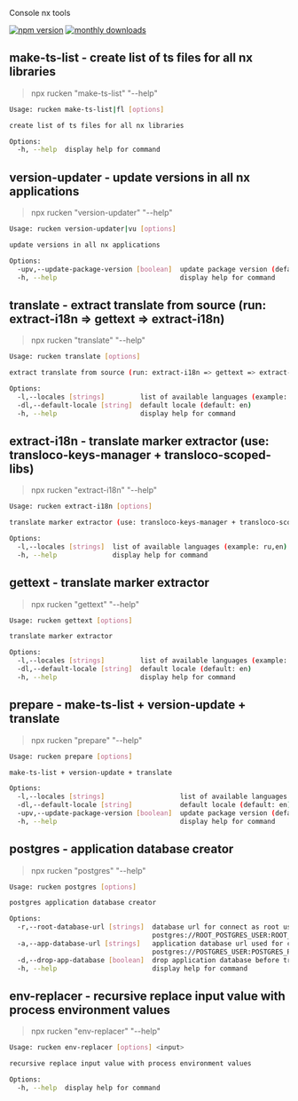 Console nx tools

[![npm version](https://badge.fury.io/js/rucken.svg)](https://badge.fury.io/js/rucken)
[![monthly downloads](https://badgen.net/npm/dm/rucken)](https://www.npmjs.com/package/rucken)

## make-ts-list - create list of ts files for all nx libraries

> npx rucken "make-ts-list" "--help"

```sh
Usage: rucken make-ts-list|fl [options]

create list of ts files for all nx libraries

Options:
  -h, --help  display help for command
```

## version-updater - update versions in all nx applications

> npx rucken "version-updater" "--help"

```sh
Usage: rucken version-updater|vu [options]

update versions in all nx applications

Options:
  -upv,--update-package-version [boolean]  update package version (default: true)
  -h, --help                               display help for command
```

## translate - extract translate from source (run: extract-i18n => gettext => extract-i18n)

> npx rucken "translate" "--help"

```sh
Usage: rucken translate [options]

extract translate from source (run: extract-i18n => gettext => extract-i18n)

Options:
  -l,--locales [strings]         list of available languages (example: ru,en)
  -dl,--default-locale [string]  default locale (default: en)
  -h, --help                     display help for command
```

## extract-i18n - translate marker extractor (use: transloco-keys-manager + transloco-scoped-libs)

> npx rucken "extract-i18n" "--help"

```sh
Usage: rucken extract-i18n [options]

translate marker extractor (use: transloco-keys-manager + transloco-scoped-libs)

Options:
  -l,--locales [strings]  list of available languages (example: ru,en)
  -h, --help              display help for command
```

## gettext - translate marker extractor

> npx rucken "gettext" "--help"

```sh
Usage: rucken gettext [options]

translate marker extractor

Options:
  -l,--locales [strings]         list of available languages (example: ru,en)
  -dl,--default-locale [string]  default locale (default: en)
  -h, --help                     display help for command
```

## prepare - make-ts-list + version-update + translate

> npx rucken "prepare" "--help"

```sh
Usage: rucken prepare [options]

make-ts-list + version-update + translate

Options:
  -l,--locales [strings]                   list of available languages (example: ru,en)
  -dl,--default-locale [string]            default locale (default: en)
  -upv,--update-package-version [boolean]  update package version (default: true)
  -h, --help                               display help for command
```

## postgres - application database creator

> npx rucken "postgres" "--help"

```sh
Usage: rucken postgres [options]

postgres application database creator

Options:
  -r,--root-database-url [strings]  database url for connect as root user (example:
                                    postgres://ROOT_POSTGRES_USER:ROOT_POSTGRES_PASSWORD@localhost:POSTGRES_PORT/postgres?schema=public)
  -a,--app-database-url [strings]   application database url used for create new database (example:
                                    postgres://POSTGRES_USER:POSTGRES_PASSWORD@localhost:POSTGRES_PORT/POSTGRES_DATABASE?schema=public)
  -d,--drop-app-database [boolean]  drop application database before try create it (default: false)
  -h, --help                        display help for command
```

## env-replacer - recursive replace input value with process environment values

> npx rucken "env-replacer" "--help"

```sh
Usage: rucken env-replacer [options] <input>

recursive replace input value with process environment values

Options:
  -h, --help  display help for command
```
